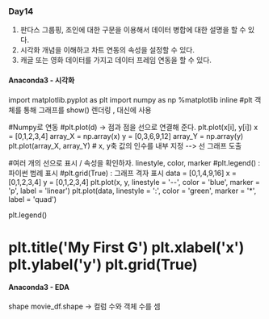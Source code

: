 ### Day14
1. 판다스 그룹핑, 조인에 대한 구문을 이용해서 데이터 병합에 대한 설명을 할 수 있다.
2. 시각화 개념을 이해하고 차트 연동의 속성을 설정할 수 있다.
3. 캐글 또는 영화 데이터를 가지고 데이터 프레임 연동을 할 수 있다.

#### Anaconda3 - 시각화
import matplotlib.pyplot as plt
import numpy as np
%matplotlib inline #plt 객체를 통해 그래프를 show() 렌더링 , 대신에 사용

#Numpy로 연동
#plt.plot(d) -> 점과 점을 선으로 연결해 준다. plt.plot(x[i], y[i])
x = [0,1,2,3,4]
array_X = np.array(x)
y = [0,3,6,9,12]
array_Y = np.array(y)
plt.plot(array_X, array_Y) # x, y축 값의 인수를 내부 지정
--> 선 그래프 도출

#여러 개의 선으로 표시 / 속성을 확인하자. linestyle, color, marker
#plt.legend() : 파이썬 범례 표시
#plt.grid(True) : 그래프 격자 표시
data = [0,1,4,9,16]
x = [0,1,2,3,4]
y = [0,1,2,3,4]
plt.plot(x, y, linestyle = '--', color = 'blue', marker = 'p', label = 'linear')
plt.plot(data,  linestyle = ':', color = 'green', marker = '*', label = 'quad')

plt.legend()

plt.title('My First G')
plt.xlabel('x')
plt.ylabel('y')
plt.grid(True)
=============================

#### Anaconda3 - EDA
shape
movie_df.shape -> 컬럼 수와 객체 수를 셈
